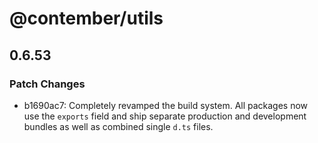 # @contember/utils

## 0.6.53
### Patch Changes

- b1690ac7: Completely revamped the build system. All packages now use the `exports` field and ship separate production and development bundles as well as combined single `d.ts` files.
